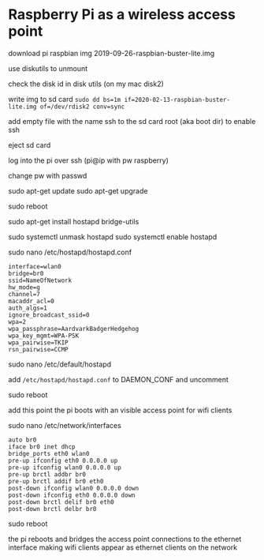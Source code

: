 # Raspberry Pi as a wireless access point

download pi raspbian img
2019-09-26-raspbian-buster-lite.img

use diskutils to unmount

check the disk id in disk utils (on my mac disk2)

write img to sd card
`sudo dd bs=1m if=2020-02-13-raspbian-buster-lite.img of=/dev/rdisk2 conv=sync`

add empty file with the name ssh to the sd card root (aka boot dir) to enable ssh

eject sd card

log into the pi over ssh (pi@ip with pw raspberry)

change pw with passwd

sudo apt-get update
sudo apt-get upgrade

sudo reboot

sudo apt-get install hostapd bridge-utils

sudo systemctl unmask hostapd
sudo systemctl enable hostapd

sudo nano /etc/hostapd/hostapd.conf

```
interface=wlan0
bridge=br0
ssid=NameOfNetwork
hw_mode=g
channel=7
macaddr_acl=0
auth_algs=1
ignore_broadcast_ssid=0
wpa=2
wpa_passphrase=AardvarkBadgerHedgehog
wpa_key_mgmt=WPA-PSK
wpa_pairwise=TKIP
rsn_pairwise=CCMP
```

sudo nano /etc/default/hostapd

add `/etc/hostapd/hostapd.conf` to DAEMON_CONF and uncomment

sudo reboot

add this point the pi boots with an visible access point for wifi clients

sudo nano /etc/network/interfaces

```
auto br0
iface br0 inet dhcp
bridge_ports eth0 wlan0
pre-up ifconfig eth0 0.0.0.0 up
pre-up ifconfig wlan0 0.0.0.0 up
pre-up brctl addbr br0
pre-up brctl addif br0 eth0
post-down ifconfig wlan0 0.0.0.0 down
post-down ifconfig eth0 0.0.0.0 down
post-down brctl delif br0 eth0
post-down brctl delbr br0
```

sudo reboot

the pi reboots and bridges the access point connections to the ethernet interface making wifi clients appear as ethernet clients on the network